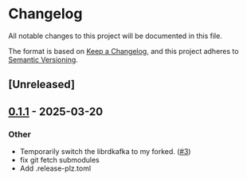 # Changelog

All notable changes to this project will be documented in this file.

The format is based on [Keep a Changelog](https://keepachangelog.com/en/1.0.0/),
and this project adheres to [Semantic Versioning](https://semver.org/spec/v2.0.0.html).

## [Unreleased]

## [0.1.1](https://github.com/jmjoy/rdkafka-src/compare/v0.1.0...v0.1.1) - 2025-03-20

### Other

- Temporarily switch the librdkafka to my forked. ([#3](https://github.com/jmjoy/rdkafka-src/pull/3))
- fix git fetch submodules
- Add .release-plz.toml
